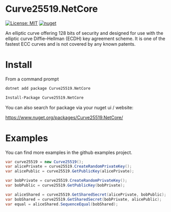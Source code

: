 # Curve25519.NetCore
[![License: MIT](https://img.shields.io/badge/License-MIT-yellow.svg)](https://opensource.org/licenses/MIT) [![nuget](https://img.shields.io/nuget/v/Curve25519.NetCore.svg)](https://www.nuget.org/packages/Curve25519.NetCore/)

An elliptic curve offering 128 bits of security and designed for use with the elliptic curve Diffie–Hellman (ECDH) key agreement scheme. It is one of the fastest ECC curves and is not covered by any known patents.

# Install

From a command prompt
```bash
dotnet add package Curve25519.NetCore
```

```bash
Install-Package Curve25519.NetCore
```

You can also search for package via your nuget ui / website:

https://www.nuget.org/packages/Curve25519.NetCore/

# Examples

You can find more examples in the github examples project.

```csharp
var curve25519 = new Curve25519();
var alicePrivate = curve25519.CreateRandomPrivateKey();
var alicePublic = curve25519.GetPublicKey(alicePrivate);

var bobPrivate = curve25519.CreateRandomPrivateKey();
var bobPublic = curve25519.GetPublicKey(bobPrivate);

var aliceShared = curve25519.GetSharedSecret(alicePrivate, bobPublic);
var bobShared = curve25519.GetSharedSecret(bobPrivate, alicePublic);
var equal = aliceShared.SequenceEqual(bobShared);
```
